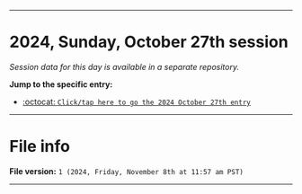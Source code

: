 
***

# 2024, Sunday, October 27th session

_Session data for this day is available in a separate repository._

**Jump to the specific entry:**

- [:octocat: `Click/tap here to go the 2024 October 27th entry`](https://github.com/seanpm2001/SeansLifeArchive_Images_TinyTower_Y2024/tree/SeansLifeArchive_Images_TinyTower_Y2024_Main-dev/2024/10_October/27/)

***

# File info

**File version:** `1 (2024, Friday, November 8th at 11:57 am PST)`

***
